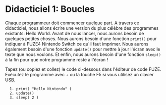 # Didacticiel 1: Boucles

Chaque programmeur doit commencer quelque part. A travers ce didacticiel, nous allons écrire une version du plus célèbre des programmes existants: Hello World.
Avant de nous lancer, nous aurons besoin de quelques petites choses. Nous aurons besoin d'une fonction `print()` pour indiquer à FUZE4 Nintendo Switch ce qu'il faut imprimer. Nous aurons également besoin d'une fonction `update()` pour mettre à jour l'écran avec le texte que nous voulons. Et enfin, nous aurons besoin d'une fonction `sleep()` à la fin pour que notre programme reste à l'écran !

Tapez (ou copiez et collez) le code ci-dessous dans l'éditeur de code FUZE. Exécutez le programme avec + ou la touche F5 si vous utilisez un clavier USB.

```
  1. print( "Hello Nintendo" )
  2. update()
  3. sleep( 2 )
```

